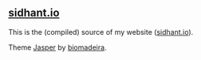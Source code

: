 ## [sidhant.io](http://sidhant.io)

This is the (compiled) source of my website ([sidhant.io](http://sidhant.io)).

Theme [Jasper](https://github.com/biomadeira/jasper) by [biomadeira](https://github.com/biomadeira).
